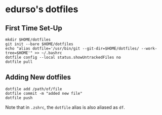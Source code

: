 # edurso's dotfiles

## First Time Set-Up

```
mkdir $HOME/dotfiles 
git init --bare $HOME/dotfiles
echo "alias dotfile='/usr/bin/git --git-dir=$HOME/dotfiles/ --work-tree=$HOME'" >> ~/.bashrc
dotfile config --local status.showUntrackedFiles no
dotfile pull
```

## Adding New dotfiles

```
dotfile add /path/of/file
dotfile commit -m "added new file"
dotfile push
```

Note that in `.zshrc`, the `dotfile` alias is also aliased as `df`.
